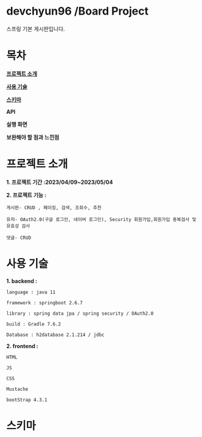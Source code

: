 # devchyun96 /Board Project
스프링 기본 게시판입니다.


# 목차
**[프로젝트 소개](https://github.com/devchyun96/Board/README.md?plain1=#L22)**

**[사용 기술](https://github.com/devchyun96/Board/README.md?plain1=#L36)**

**[스키마](https://github.com/devchyun96/Board/README.md?plain1=#L67)**

**API**

**실행 화면**

**보완해야 할 점과 느낀점**





# 프로젝트 소개
**1. 프로젝트 기간 :2023/04/09~2023/05/04** 


**2. 프로젝트 기능 :**

    게시판- CRUD , 페이징, 검색, 조회수, 추천

    유저- OAuth2.0(구글 로그인, 네이버 로그인), Security 회원가입,회원가입 중복검사 및 유효성 검사

    댓글- CRUD



# 사용 기술


**1. backend :** 

    language : java 11
    
    framework : springboot 2.6.7
  
    library : spring data jpa / spring security / OAuth2.0
    
    build : Gradle 7.6.2
    
    Database : h2database 2.1.214 / jdbc 
    
    
    
**2. frontend :**

    HTML
    
    JS
    
    CSS
    
    Mustache
    
    bootStrap 4.3.1
    
    
    
# 스키마


    

    
